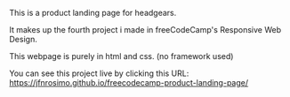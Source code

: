 This is a product landing page for headgears.

It makes up the fourth project i made in freeCodeCamp's Responsive Web Design.

This webpage is purely in html and css. (no framework used)

You can see this project live by clicking this URL: https://jfnrosimo.github.io/freecodecamp-product-landing-page/